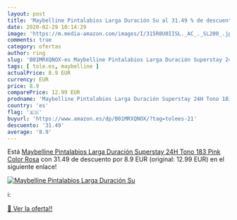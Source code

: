```yaml
---
layout: post
title: 'Maybelline Pintalabios Larga Duración Su al 31.49 % de descuento'
date: 2020-02-29 10:14:29
image: 'https://m.media-amazon.com/images/I/315R8U0IISL._AC_._SL200_.jpg'
comments: true
category: ofertas
author: ring
slug: 'B01MRXQNOX-es Maybelline Pintalabios Larga Duración Superstay 24H Tono...'
tags: [ tole.es, maybelline ]
actualPrice: 8.9 EUR
currency: EUR
price: 8.9
comparePrice: 12.99 EUR
prodname: 'Maybelline Pintalabios Larga Duración Superstay 24H Tono 183 Pink Color Rosa'
country: 'es'
flag: '🇪🇸'
buyurl: 'https://www.amazon.es/dp/B01MRXQNOX/?tag=tolees-21'
descuento: '31.49'
average: '8.9'
---
```


Está [Maybelline Pintalabios Larga Duración Superstay 24H Tono 183 Pink Color Rosa](https://www.amazon.es/dp/B01MRXQNOX/?tag=tolees-21) con 31.49 de descuento por 8.9 EUR (original: 12.99 EUR) en el siguiente enlace!

[![Maybelline Pintalabios Larga Duración Su](https://m.media-amazon.com/images/I/315R8U0IISL._AC_._SL200_.jpg)](https://www.amazon.es/dp/B01MRXQNOX/?tag=tolees-21)

ℹ️:


[🛒 Ver la oferta!!](https://www.amazon.es/dp/B01MRXQNOX/?tag=tolees-21)
